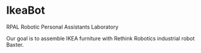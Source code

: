 # IkeaBot

RPAL Robotic Personal Assistants Laboratory

Our goal is to assemble IKEA furniture with Rethink Robotics industrial robot Baxter.
